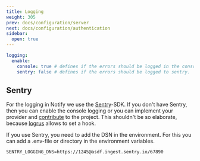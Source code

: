 ```yaml
---
title: Logging
weight: 305
prev: docs/configuration/server
next: docs/configuration/authentication
sidebar:
  open: true
---
```


```yaml {filename="./configs/config.yaml"}
logging:
  enable:
    console: true # defines if the errors should be logged in the console.
    sentry: false # defines if the errors should be logged to sentry.
```

## Sentry

For the logging in Notify we use the [Sentry](https://sentry.io/)-SDK. If you don't have Sentry, then you can enable
the console logging or you can implement your provider and [contribute](/contribute) to the project. This shouldn't be
so elaborate, because [logrus](https://github.com/sirupsen/logrus/) allows to set a hook.

If you use Sentry, you need to add the DSN in the environment. For this you can add a .env-file or directory in the
environment variables.

```env {filename=".env"}
SENTRY_LOGGING_DNS=https://1245@asdf.ingest.sentry.io/67890
```
